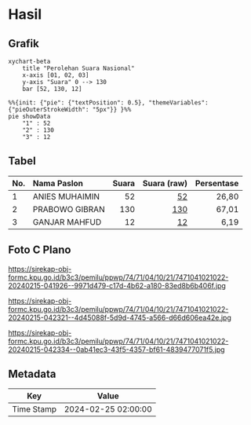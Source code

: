 # Hasil

## Grafik

```mermaid
xychart-beta
    title "Perolehan Suara Nasional"
    x-axis [01, 02, 03]
    y-axis "Suara" 0 --> 130
    bar [52, 130, 12]
```

```mermaid
%%{init: {"pie": {"textPosition": 0.5}, "themeVariables": {"pieOuterStrokeWidth": "5px"}} }%%
pie showData
    "1" : 52
    "2" : 130
    "3" : 12
```

## Tabel

| No. | Nama Paslon    | Suara | Suara (raw) | Persentase |
|:--- |:-------------- | -----:| -----------:| ----------:|
| 1   | ANIES MUHAIMIN | 52    | [52][p-1]   | 26,80      |
| 2   | PRABOWO GIBRAN | 130   | [130][p-2]  | 67,01      |
| 3   | GANJAR MAHFUD  | 12    | [12][p-3]   | 6,19       |


[p-1]: https://github.com/gigit-pemilu/pemilu-2024/blob/main/pilpres/hitung-suara/sub/74-sulawesi-tenggara/sub/71-kota-kendari/sub/04-poasia/sub/1021-wundumbatu/sub/022-tps/sub/paslon-1.txt
[p-2]: https://github.com/gigit-pemilu/pemilu-2024/blob/main/pilpres/hitung-suara/sub/74-sulawesi-tenggara/sub/71-kota-kendari/sub/04-poasia/sub/1021-wundumbatu/sub/022-tps/sub/paslon-2.txt
[p-3]: https://github.com/gigit-pemilu/pemilu-2024/blob/main/pilpres/hitung-suara/sub/74-sulawesi-tenggara/sub/71-kota-kendari/sub/04-poasia/sub/1021-wundumbatu/sub/022-tps/sub/paslon-3.txt

## Foto C Plano

https://sirekap-obj-formc.kpu.go.id/b3c3/pemilu/ppwp/74/71/04/10/21/7471041021022-20240215-041926--9971d479-c17d-4b62-a180-83ed8b6b406f.jpg

https://sirekap-obj-formc.kpu.go.id/b3c3/pemilu/ppwp/74/71/04/10/21/7471041021022-20240215-042321--4d45088f-5d9d-4745-a566-d66d606ea42e.jpg

https://sirekap-obj-formc.kpu.go.id/b3c3/pemilu/ppwp/74/71/04/10/21/7471041021022-20240215-042334--0ab41ec3-43f5-4357-bf61-4839477071f5.jpg


## Metadata

| Key        | Value               |
| ---------- | ------------------- |
| Time Stamp | 2024-02-25 02:00:00 |



